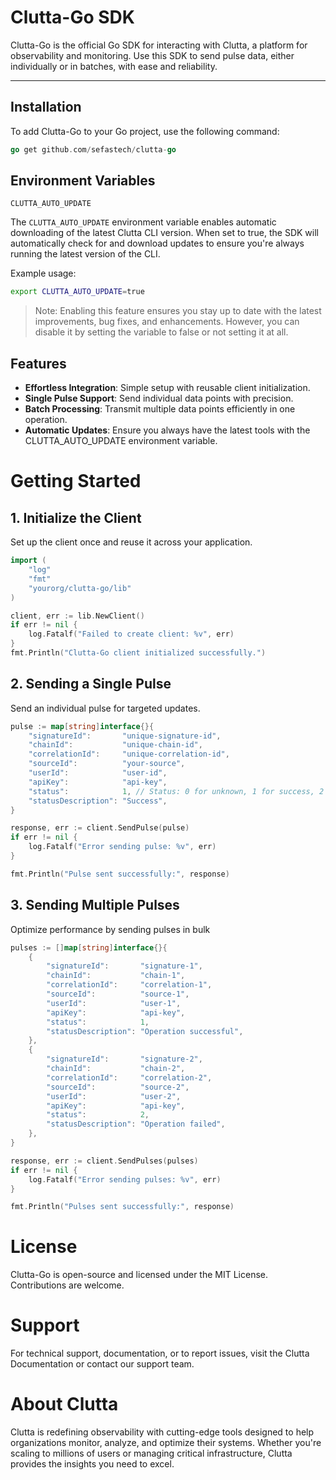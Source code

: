 # Clutta-Go SDK

Clutta-Go is the official Go SDK for interacting with Clutta, a platform for observability and monitoring. 
Use this SDK to send pulse data, either individually or in batches, with ease and reliability.

---

## Installation

To add Clutta-Go to your Go project, use the following command:

```go
go get github.com/sefastech/clutta-go
```

## Environment Variables
`CLUTTA_AUTO_UPDATE`

The `CLUTTA_AUTO_UPDATE` environment variable enables automatic downloading of the latest Clutta CLI version. 
When set to true, the SDK will automatically check for and download updates to ensure you're always running the latest version of the CLI.

Example usage:
```bash
export CLUTTA_AUTO_UPDATE=true
```
> Note: Enabling this feature ensures you stay up to date with the latest improvements, bug fixes, 
> and enhancements. However, you can disable it by setting the variable to false or not setting it at all.

## Features
- **Effortless Integration**: Simple setup with reusable client initialization.
- **Single Pulse Support**: Send individual data points with precision.
- **Batch Processing**: Transmit multiple data points efficiently in one operation.
- **Automatic Updates**: Ensure you always have the latest tools with the CLUTTA_AUTO_UPDATE environment variable.

# Getting Started

## 1. Initialize the Client
   Set up the client once and reuse it across your application. 

```go
import (
	"log"
	"fmt"
	"yourorg/clutta-go/lib"
)

client, err := lib.NewClient()
if err != nil {
	log.Fatalf("Failed to create client: %v", err)
}
fmt.Println("Clutta-Go client initialized successfully.")

```

## 2. Sending a Single Pulse
   Send an individual pulse for targeted updates.
```go
pulse := map[string]interface{}{
	"signatureId":       "unique-signature-id",
	"chainId":           "unique-chain-id",
	"correlationId":     "unique-correlation-id",
	"sourceId":          "your-source",
	"userId":            "user-id",
	"apiKey":            "api-key",
	"status":            1, // Status: 0 for unknown, 1 for success, 2 for failure
	"statusDescription": "Success",
}

response, err := client.SendPulse(pulse)
if err != nil {
	log.Fatalf("Error sending pulse: %v", err)
}

fmt.Println("Pulse sent successfully:", response)

```

## 3. Sending Multiple Pulses
Optimize performance by sending pulses in bulk
```go
pulses := []map[string]interface{}{
	{
		"signatureId":       "signature-1",
		"chainId":           "chain-1",
		"correlationId":     "correlation-1",
		"sourceId":          "source-1",
		"userId":            "user-1",
		"apiKey":            "api-key",
		"status":            1,
		"statusDescription": "Operation successful",
	},
	{
		"signatureId":       "signature-2",
		"chainId":           "chain-2",
		"correlationId":     "correlation-2",
		"sourceId":          "source-2",
		"userId":            "user-2",
		"apiKey":            "api-key",
		"status":            2,
		"statusDescription": "Operation failed",
	},
}

response, err := client.SendPulses(pulses)
if err != nil {
	log.Fatalf("Error sending pulses: %v", err)
}

fmt.Println("Pulses sent successfully:", response)

```

# License

Clutta-Go is open-source and licensed under the MIT License. Contributions are welcome.


# Support

For technical support, documentation, or to report issues, visit the Clutta Documentation or contact our support team.


# About Clutta

Clutta is redefining observability with cutting-edge tools designed to help organizations monitor, analyze, and optimize their systems. 
Whether you're scaling to millions of users or managing critical infrastructure, Clutta provides the insights you need to excel.